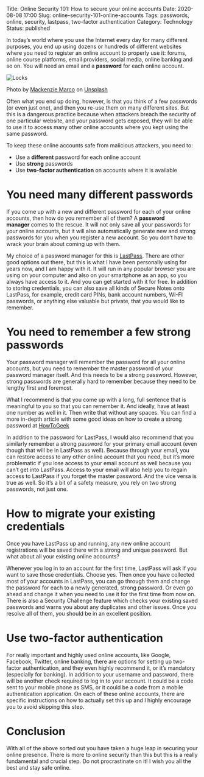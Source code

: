 Title: Online Security 101: How to secure your online accounts
Date: 2020-08-08 17:00
Slug: online-security-101-online-accounts
Tags: passwords, online, security, lastpass, two-factor authentication
Category: Technology
Status: published

In today’s world where you use the Internet every day for many different purposes, you end up using dozens or hundreds of different websites where you need to register an online account to properly use it: forums, online course platforms, email providers, social media, online banking and so on. You will need an email and a **password** for each online account.

![Locks][mackenzie-marco-8qpfv44zkmc-unsplash]

Photo by [Mackenzie Marco](https://unsplash.com/@kenziem?utm_source=unsplash&utm_medium=referral&utm_content=creditCopyText) on [Unsplash](https://unsplash.com/s/photos/lock?utm_source=unsplash&utm_medium=referral&utm_content=creditCopyText)

Often what you end up doing, however, is that you think of a few passwords (or even just one), and then you re-use them on many different sites. But this is a dangerous practice because when attackers breach the security of one particular website, and your password gets exposed, they will be able to use it to access many other online accounts where you kept using the same password.

To keep these online accounts safe from malicious attackers, you need to:

- Use a **different** password for each online account
- Use **strong** passwords
- Use **two-factor authentication** on accounts where it is available

# You need many different passwords

If you come up with a new and different password for each of your online accounts, then how do you remember all of them? A **password manager** comes to the rescue. It will not only save all your passwords for your online accounts, but it will also automatically generate new and strong passwords for you when you register a new account. So you don’t have to wrack your brain about coming up with them.

My choice of a password manager for this is [LastPass](https://www.lastpass.com/). There are other good options out there, but this is what I have been personally using for years now, and I am happy with it. It will run in any popular browser you are using on your computer and also on your smartphone as an app, so you always have access to it. And you can get started with it for free. In addition to storing credentials, you can also save all kinds of Secure Notes onto LastPass, for example, credit card PINs, bank account numbers, WI-FI passwords, or anything else valuable but private, that you would like to remember.

# You need to remember a few strong passwords

Your password manager will remember the password for all your online accounts, but you need to remember the master password of your password manager itself. And this needs to be a strong password. However, strong passwords are generally hard to remember because they need to be lengthy first and foremost.

What I recommend is that you come up with a long, full sentence that is meaningful to you so that you can remember it. And ideally, have at least one number as well in it. Then write that without any spaces. You can find a more in-depth article with some good ideas on how to create a strong password at [HowToGeek](https://www.howtogeek.com/195430/how-to-create-a-strong-password-and-remember-it/)

In addition to the password for LastPass, I would also recommend that you similarly remember a strong password for your primary email account (even though that will be in LastPass as well). Because through your email, you can restore access to any other online account that you need, but it’s more problematic if you lose access to your email account as well because you can’t get into LastPass. Access to your email will also help you to regain access to LastPass if you forget the master password. And the vice versa is true as well. So it’s a bit of a safety measure, you rely on two strong passwords, not just one.

# How to migrate your existing credentials

Once you have LastPass up and running, any new online account registrations will be saved there with a strong and unique password. But what about all your existing online accounts?

Whenever you log in to an account for the first time, LastPass will ask if you want to save those credentials. Choose yes. Then once you have collected most of your accounts in LastPass, you can go through them and change the password for each to a newly generated, strong password. Or even go ahead and change it when you need to use it for the first time from now on. There is also a Security Challenge feature which checks your existing saved passwords and warns you about any duplicates and other issues. Once you resolve all of them, you should be in an excellent position.

# Use two-factor authentication

For really important and highly used online accounts, like Google, Facebook, Twitter, online banking, there are options for setting up two-factor authentication, and they even highly recommend it, or it’s mandatory (especially for banking). In addition to your username and password, there will be another check required to log in to your account. It could be a code sent to your mobile phone as SMS, or it could be a code from a mobile authentication application. On each of these online accounts, there are specific instructions on how to actually set this up and I highly encourage you to avoid skipping this step.

# Conclusion

With all of the above sorted out you have taken a huge leap in securing your online presence. There is more to online security than this but this is a really fundamental and crucial step. Do not procrastinate on it! I wish you all the best and stay safe online.

[mackenzie-marco-8qpfv44zkmc-unsplash]: {static}/images/mackenzie-marco-8qpFv44zkMc-unsplash.jpg "a pile of many locks"
